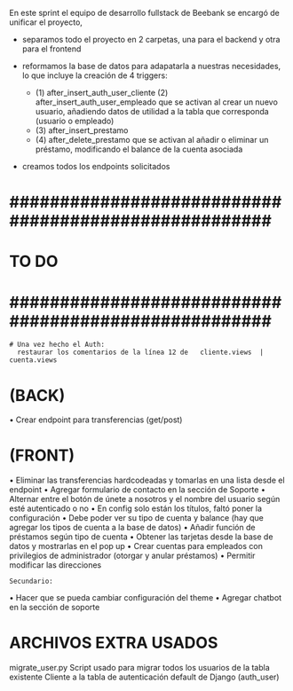 En este sprint el equipo de desarrollo fullstack de Beebank se encargó de unificar el proyecto,
- separamos todo el proyecto en 2 carpetas, una para el backend y otra para el frontend
- reformamos la base de datos para adapatarla a nuestras necesidades, lo que incluye la creación de 4 triggers:
    
    -   (1) after_insert_auth_user_cliente
        (2) after_insert_auth_user_empleado
                que se activan al crear un nuevo usuario, añadiendo datos de utilidad a la tabla que corresponda (usuario o empleado)
    -   (3) after_insert_prestamo  
    -   (4) after_delete_prestamo
                que se activan al añadir o eliminar un préstamo, modificando el balance de la cuenta asociada  
- creamos todos los endpoints solicitados


# ##################################################### #
#                       TO DO                           #
# ##################################################### #


    # Una vez hecho el Auth:
      restaurar los comentarios de la línea 12 de   cliente.views  |  cuenta.views

# (BACK)
• Crear endpoint para transferencias (get/post)

# (FRONT)
• Eliminar las transferencias hardcodeadas y tomarlas en una lista desde el endpoint
• Agregar formulario de contacto en la sección de Soporte 
• Alternar entre el botón de únete a nosotros y el nombre del usuario según esté autenticado o no 
• En config solo están los títulos, faltó poner la configuración
• Debe poder ver su tipo de cuenta y balance (hay que agregar los tipos de cuenta a la base de datos)
• Añadir función de préstamos según tipo de cuenta
• Obtener las tarjetas desde la base de datos y mostrarlas en el pop up
• Crear cuentas para empleados con privilegios de administrador (otorgar y anular préstamos)
• Permitir modificar las direcciones




    Secundario:
• Hacer que se pueda cambiar configuración del theme
• Agregar chatbot en la sección de soporte


# ARCHIVOS EXTRA USADOS
migrate_user.py
    Script usado para migrar todos los usuarios de la tabla existente
    Cliente a la tabla de autenticación default de Django (auth_user)
